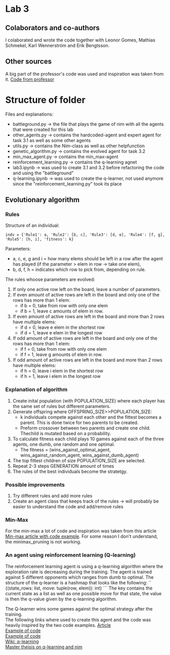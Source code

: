 # Lab 3
## Colaborators and co-authors
I colaborated and wrote the code together with Leonor Gomes, Mathias Schmekel, Karl Wennerström and Erik Bengtsson.

## Other sources
A big part of the professor's code was used and inspiration was taken from it. 
[Code from professor](https://github.com/squillero/computational-intelligence/blob/master/2022-23/lab3_nim.ipynb)

# Structure of folder
Files and explanations:
- battleground.py -> the file that plays the game of nim with all the agents that were created for this lab
- other_agents.py -> contains the hardcoded-agent and expert agent for task 3.1 as well as some other agents
- utils.py -> contains the Nim-class as well as other helpfunction
- genetic_algorithm.py -> contains the evolved agent for task 3.2
- min_max_agent.py -> contains the min_max-agent
- reinforcement_learning.py -> contains the q-learning agnet
- lab3.ipynb -> was used to create 3.1 and 3.2 before refactoring the code and using the "battleground"
- q-learning.ipynb -> was used to create the q-learner, not used anymore since the "reinforcement_learning.py" took its place

## Evolutionary algorithm
### Rules
Structure of an individual:
```
indv = {'Rule1': a, 'Rule2': [b, c], 'Rule3': [d, e], 'Rule4': [f, g], 'Rule5': [h, i], 'fitness': k}
```
 Parameters:
- a, c, e, g and i = how many elems should be left in a row after the agent has played (if the parameter > elem in row -> take one elem),
- b, d, f, h = indicates which row to pick from, depending on rule.

The rules whoose parameters are evolved:
1. If only one active row left on the board, leave a number of parameters.
2. If even amount of active rows are left in the board and only one of the rows has more than 1 elem:
    - if b = 0, take from row with only one elem
    - if b = 1, leave c amounts of elem in row.
3. If even amount of active rows are left in the board and more than 2 rows have multiple elems:
    - if d = 0, leave e elem in the shortest row
    - if d = 1, leave e elem in the longest row
4. If odd amount of active rows are left in the board and only one of the rows has more than 1 elem:
    - if f = 0, take from row with only one elem
    - if f = 1, leave g amounts of elem in row.
5. If odd amount of active rows are left in the board and more than 2 rows have multiple elems:
    - if h = 0, leave i elem in the shortest row
    - if h = 1, leave i elem in the longest row <br />

### Explanation of algorithm
1. Create inital population (with POPULATION_SIZE) where each player has the same set of rules but different parameters.
2. Generate offspring where OFFSPRING_SIZE>>POPULATION_SIZE:
    - k individuals compete against each other and the fittest becomes a parent. This is done twice for two parents to be created.
    - Preform crossover between two parents and create one child. Thechild is mutated based on a probability.
3. To calculate fitness each child plays 10 games against each of the three agents, one dumb, one random and one optimal.
    - The fitness = (wins_against_optimal_agent, wins_against_random_agent, wins_against_dumb_agent)
3. The top fittest children of size POPULATION_SIZE are selected. 
4. Repeat 2-3 steps GENERATION amount of times
5. The rules of the best individuals become the stratetgy.

### Possible improvements
1. Try different rules and add more rules
2. Create an agent class that keeps track of the rules -> will probably be easier to understand the code and add/remove rules

### Min-Max
For the min-max a lot of code and inspiration was taken from this article
[Min-max article with code example](https://realpython.com/python-minimax-nim/). For some reason I don't understand, the minimax_pruning is not working. 

### An agent using reinforcement learning (Q-learning)
The reinforcement learning agent is using a q-learning algorithm where the exploration rate is decreasing during the training. The agent is trained against 5 different opponents which ranges from dumb to optimal. The structure of the q-learner is a hashmap that looks like the following:
``
{(state_rows: list, move: tuple(row, elem)): int}
´´´
The key contains the current state as a list as well as one possible move for that state, the value is then the q-value given by the q-learning algorithm. 

The Q-learner wins some games against the optimal strategy after the training. <br />
The following links where used to create this agent and the code was heavily inspired by the two code examples.
[Article](https://andrewrowell.blog/2020/05/19/q-learning-nim-with-python/) <br />
[Example of code](https://github.com/abelmariam/nimPy/blob/master/Agent.py) <br />
[Example of code](https://github.com/abelmariam/nimPy) <br />
[Wiki: q-learning](https://en.wikipedia.org/wiki/Q-learning)<br />
[Master theisis on q-learning and nim](https://www.csc.kth.se/utbildning/kth/kurser/DD143X/dkand11/Group6Lars/erik.jarleberg.report.pdf)<br />